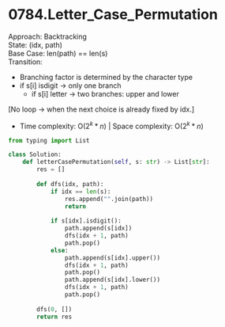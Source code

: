 # 0784.Letter_Case_Permutation

Approach: Backtracking  
State: (idx, path)  
Base Case: len(path) == len(s)  
Transition:
- Branching factor is determined by the character type
- if s[i] isdigit -> only one branch
    - if s[i] letter  -> two branches: upper and lower  

[No loop → when the next choice is already fixed by idx.]

* Time complexity: O($2^k*n$) | Space complexity: O($2^k*n$)

```python
from typing import List

class Solution:
    def letterCasePermutation(self, s: str) -> List[str]:
        res = []
        
        def dfs(idx, path):
            if idx == len(s):
                res.append("".join(path))
                return
            
            if s[idx].isdigit():
                path.append(s[idx])
                dfs(idx + 1, path)
                path.pop()
            else:
                path.append(s[idx].upper())
                dfs(idx + 1, path)
                path.pop()
                path.append(s[idx].lower())
                dfs(idx + 1, path)
                path.pop()
        
        dfs(0, [])
        return res
```
